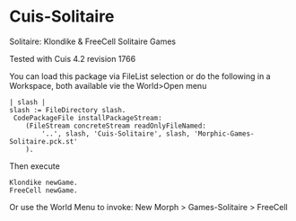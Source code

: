 Cuis-Solitaire
==========

Solitaire:  Klondike & FreeCell Solitaire Games

Tested with Cuis 4.2 revision 1766


You can load this package via FileList selection or do the following in a Workspace, both available vie the World>Open menu 

    | slash |
    slash := FileDirectory slash.
     CodePackageFile installPackageStream:
        (FileStream concreteStream readOnlyFileNamed:
            '..', slash, 'Cuis-Solitaire', slash, 'Morphic-Games-Solitaire.pck.st'
        ).

Then execute

    Klondike newGame.
    FreeCell newGame.

Or use the World Menu to invoke:  New Morph > Games-Solitaire > FreeCell
